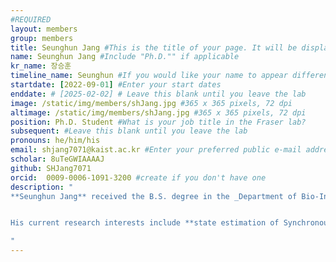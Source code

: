 ```yaml
---
#REQUIRED
layout: members
group: members
title: Seunghun Jang #This is the title of your page. It will be displayed in the navigation bar and on the page itself.
name: Seunghun Jang #Include "Ph.D."" if applicable
kr_name: 장승훈
timeline_name: Seunghun #If you would like your name to appear differently on the Lab timeline, fill out this line.
startdate: [2022-09-01] #Enter your start dates
enddate: # [2025-02-02] # Leave this blank until you leave the lab
image: /static/img/members/shJang.jpg #365 x 365 pixels, 72 dpi
altimage: /static/img/members/shJang.jpg #365 x 365 pixels, 72 dpi
position: Ph.D. Student #What is your job title in the Fraser lab?
subsequent: #Leave this blank until you leave the lab
pronouns: he/him/his
email: shjang7071@kaist.ac.kr #Enter your preferred public e-mail address
scholar: 8uTeGWIAAAAJ 
github: SHJang7071
orcid:  0009-0006-1091-3200 #create if you don't have one
description: "
**Seunghun Jang** received the B.S. degree in the _Department of Bio-Industrial Machinery Engineering_ from [**Pusan National University**](https://www.pusan.ac.kr/kor/Main.do), Pusan, South Korea, in 2021, and the M.S. degree in the _Department of Mechanical Engineering_ from [**Gwangju Institute of Science and Technology (GIST)**](https://www.gist.ac.kr/en/main.html), Gwangju, South Korea, in 2024. He is currently pursuing a _Part time Contract Research Scientist_ in the _Cho Chun Shik Graduate School of Mobility_ at the [**Korea Advanced Institute of Science and Technology (KAIST)**](https://www.kaist.ac.kr/en/index.html), Daejeon, South Korea, where he is a member of the _MIC Lab_ .


His current research interests include **state estimation of Synchronous Machines (SMs)**, **physics-informed online learning of SMs**, **optimal control of electric drives**.

"
---
```

